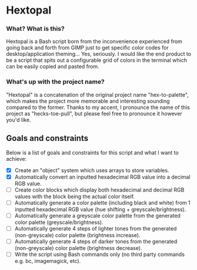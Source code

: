 # Hextopal

### What? What is this?
Hextopal is a Bash script born from the inconvenience experienced from going back and forth from GIMP just to get specific color codes for desktop/application theming... Yes, seriously. I would like the end product to be a script that spits out a configurable grid of colors in the terminal which can be easily copied and pasted from.

### What's up with the project name?
"Hextopal" is a concatenation of the original project name "hex-to-palette", which makes the project more memorable and interesting sounding compared to the former. Thanks to my accent, I pronounce the name of this project as "hecks-toe-pull", but please feel free to pronounce it however you'd like.

## Goals and constraints
Below is a list of goals and constraints for this script and what I want to achieve:
- [x] Create an "object" system which uses arrays to store variables.
- [x] Automatically convert an inputted hexadecimal RGB value into a decimal RGB value.
- [ ] Create color blocks which display both hexadecimal and decimal RGB values with the block being the actual color itself.
- [ ] Automatically generate a color palette (including black and white) from 1 inputted hexadecimal RGB value (hue shifting + greyscale/brightness).
- [ ] Automatically generate a greyscale color palette from the generated color palette (greyscale/brightness).
- [ ] Automatically generate 4 steps of lighter tones from the generated (non-greyscale) color palette (brightness increase).
- [ ] Automatically generate 4 steps of darker tones from the generated (non-greyscale) color palette (brightness decrease).
- [ ] Write the script using Bash commands only (no third party commands e.g. bc, imagemagick, etc).
